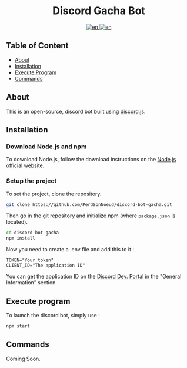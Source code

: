 <h1 align="center">Discord Gacha Bot</h1>

<p align="center">
  <a href="./README.md">
    <img src="https://img.shields.io/badge/lang-en-red.svg" alt="en">
  </a>
  <a href="./README.fr.md">
    <img src="https://img.shields.io/badge/lang-fr-blue.svg" alt="en">
  </a>
</p>

## Table of Content

- [About](#about)
- [Installation](#installation)
- [Execute Program](#execute-program)
- [Commands](#commands)

## About

This is an open-source, discord bot built using [discord.js](https://discord.js.org/).

## Installation

### Download Node.js and npm

To download Node.js, follow the download instructions on the
[Node.js](https://nodejs.org/en/download) official website.

### Setup the project

To set the project, clone the repository.

```bash
git clone https://github.com/PerdSonNoeud/discord-bot-gacha.git
```

Then go in the git repository and initialize npm (where `package.json` is located).

```bash
cd discord-bot-gacha
npm install
```

Now you need to create a .env file and add this to it :

```.env
TOKEN="Your token"
CLIENT_ID="The application ID"
```

You can get the application ID on the [Discord Dev. Portal](https://discord.com/developers/applications)
in the "General Information" section.

## Execute program

To launch the discord bot, simply use :

```bash
npm start
```

## Commands

Coming Soon.
